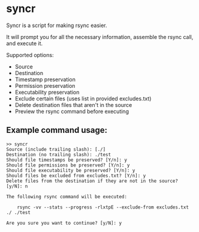 syncr
=====

Syncr is a script for making rsync easier.

It will prompt you for all the necessary information, assemble the rsync call, and execute it.

Supported options:

* Source
* Destination
* Timestamp preservation
* Permission preservation
* Executability preservation
* Exclude certain files (uses list in provided excludes.txt)
* Delete destination files that aren't in the source
* Preview the rsync command before executing

Example command usage:
----------------------

    >> syncr
    Source (include trailing slash): [./]
    Destination (no trailing slash): ./test
    Should file timestamps be preserved? [Y/n]: y
    Should file permissions be preserved? [Y/n]: y
    Should file executability be preserved? [Y/n]: y
    Should files be excluded from excludes.txt? [Y/n]: y
    Delete files from the destination if they are not in the source? [y/N]: n

    The following rsync command will be executed:

        rsync -vv --stats --progress -rlxtpE --exclude-from excludes.txt ./ ./test

    Are you sure you want to continue? [y/N]: y
